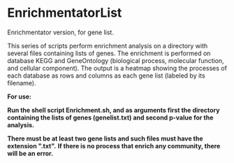 # EnrichmentatorList
Enrichmentator version, for gene list.

This series of scripts perform enrichment analysis on a directory with several files containing lists of genes. 
The enrichment is performed on database KEGG and GeneOntology (biological process, molecular function, and cellular component).
The output is a heatmap showing the processes of each database as rows and columns as each gene list (labeled by its filename).

**For use:**

**Run the shell script Enrichment.sh, and as arguments first the directory containing the lists of genes (genelist.txt) and second p-value for the analysis.**

**There must be at least two gene lists and such files must have the extension ".txt".**
**If there is no process that enrich any community, there will be an error.**
